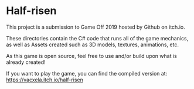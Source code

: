 # Half-risen
This project is a submission to Game Off 2019 hosted by Github on itch.io.

These directories contain the C# code that runs all of the game mechanics, as well as Assets created such as 3D models, textures, animations, etc.

As this game is open source, feel free to use and/or build upon what is already created!

If you want to play the game, you can find the compiled version at: https://vacxela.itch.io/half-risen
